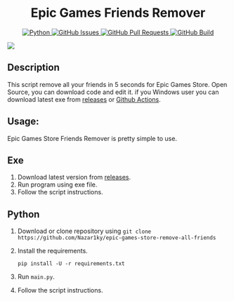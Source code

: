 <h1 align="center">Epic Games Friends Remover</h1>
<p align="center">
    <a href="https://www.python.org/downloads/release/python-380/" align="center">
        <img alt="Python" src="https://img.shields.io/badge/python-3.8 | 3.9 | 3.10 | 3.11 | 3.12-blue">
    </a>
    <a href="https://github.com/Nazar1ky/epic-games-store-remove-all-friends/issues" align="center">
        <img alt="GitHub Issues" src="https://img.shields.io/github/issues/Nazar1ky/epic-games-store-remove-all-friends">
    </a>
    <a href="https://github.com/Nazar1ky/epic-games-store-remove-all-friends/pulls" align="center">
        <img alt="GitHub Pull Requests" src="https://img.shields.io/github/issues-pr/Nazar1ky/epic-games-store-remove-all-friends">
    </a>
    <a href="https://github.com/Nazar1ky/epic-games-store-remove-all-friends/actions" align="center">
        <img alt="GitHub Build" src="https://img.shields.io/github/actions/workflow/status/Nazar1ky/epic-games-store-remove-all-friends/actions.yaml">
    </a>
</p>

<img src="https://github.com/Nazar1ky/epic-games-store-remove-all-friends/blob/main/pic.png" />

## Description
This script remove all your friends in 5 seconds for Epic Games Store. Open Source, you can download code and edit it. if you Windows user you can download latest exe from [releases](https://github.com/Nazar1ky/epic-games-store-remove-all-friends/releases) or [Github Actions](https://github.com/Nazar1ky/epic-games-store-remove-all-friends/actions).

## Usage:
Epic Games Store Friends Remover is pretty simple to use.

## Exe
1. Download latest version from [releases](https://github.com/Nazar1ky/epic-games-store-remove-all-friends/releases).
2. Run program using exe file.
3. Follow the script instructions.

## Python
1. Download or clone repository using `git clone https://github.com/Nazar1ky/epic-games-store-remove-all-friends`
2. Install the requirements.

    ```
    pip install -U -r requirements.txt
    ```

3. Run `main.py`.
4. Follow the script instructions.
